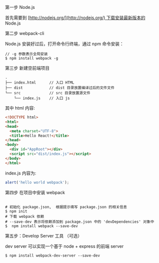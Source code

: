 第一步 Node.js

首先需要到 [http://nodejs.org/](http://nodejs.org/) 下载安装最新版本的 Node.js

第二步 webpack-cli

Node.js 安装好过后，打开命令行终端，通过 npm 命令安装：

```shell
// -g 参数表示全局安装
$ npm install webpack -g
```

第三步 新建空前端项目

```
.
├── index.html      // 入口 HTML  
├── dist            // dist 目录放置编译过后的文件文件
└── src             // src 目录放置源文件
    └── index.js    // 入口 js 
```

其中 html 内容:

```html
<!DOCTYPE html>
<html>
<head>
  <meta charset="UTF-8">
  <title>Hello React!</title>
</head>
<body>
  <div id="AppRoot"></div>
  <script src="dist/index.js"></script>
</body>
</html>
```

index.js 内容为:

```javascript
alert('hello world webpack');
```

第四步 在项目中安装 webpack

```shell

# 初始化 package.json,  根据提示填写 package.json 的相关信息
$ npm init
# 下载 webpack 依赖 
# --save-dev 表示将依赖添加到 package.json 中的 'devDependencies' 对象中
$  npm install webpack --save-dev
```

第五步：Develop Server 工具 （可选）

dev server 可以实现一个基于 node + express 的前端 server

```shell
$ npm install webpack-dev-server --save-dev
```

